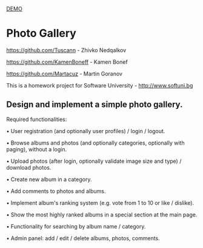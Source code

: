 <a href="https://cdn.rawgit.com/Tuscann/Foto/master/Library/index.html#l">DEMO</a>





<h1><b>Photo Gallery</b></h1>

https://github.com/Tuscann - Zhivko Nedqalkov

https://github.com/KamenBoneff - Kamen Bonef

https://github.com/Martacuz - Martin Goranov





This is a homework project for Software University - http://www.softuni.bg


<h2><b>Design and implement a simple photo gallery.</b></h2>

Required functionalities:

•	User registration (and optionally user profiles) / login / logout.

•	Browse albums and photos (and optionally categories, optionally with paging), without a login.

•	Upload photos (after login, optionally validate image size and type) / download photos.

•	Create new album in a category.

•	Add comments to photos and albums.

•	Implement album's ranking system (e.g. vote from 1 to 10 or like / dislike).

•	Show the most highly ranked albums in a special section at the main page.

•	Functionality for searching by album name / category.

•	Admin panel: add / edit / delete albums, photos, comments.
